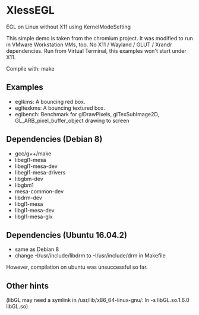 XlessEGL
========

EGL on Linux without X11 using KernelModeSetting

This simple demo is taken from the chromium project. It was modified to run in VMware Workstation VMs, too.
No X11 / Wayland / GLUT / Xrandr dependencies.
Run from Virtual Terminal, this examples won't start under X11.

Compile with: 
   make

Examples
--------
- eglkms: A bouncing red box.
- egltexkms: A bouncing textured box.
- eglbench: Benchmark for glDrawPixels, glTexSubImage2D, GL_ARB_pixel_buffer_object drawing to screen

Dependencies (Debian 8)
-----------------------
- gcc/g++/make
- libegl1-mesa
- libegl1-mesa-dev
- libegl1-mesa-drivers
- libgbm-dev
- libgbm1
- mesa-common-dev
- libdrm-dev
- libgl1-mesa
- libgl1-mesa-dev
- libgl1-mesa-glx

Dependencies (Ubuntu 16.04.2)
-----------------------------
- same as Debian 8
- change -I/usr/include/libdrm to -I/usr/include/drm in Makefile

However, compilation on ubuntu was unsuccessful so far.

Other hints
-----------
(libGL may need a symlink in /usr/lib/x86_64-linux-gnu/: ln -s libGL.so.1.6.0 libGL.so)

